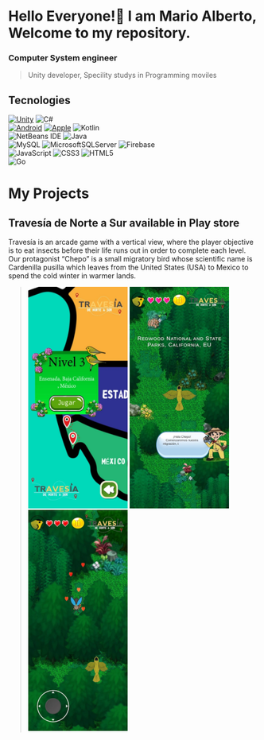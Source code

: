 # Hello Everyone!👋 I am Mario Alberto, Welcome to my repository.
### Computer System engineer
> Unity developer, Specility studys in Programming moviles

## Tecnologies
[![Unity](https://img.shields.io/badge/Unity-100000?style=for-the-badge&logo=unity&logoColor=white)]() 
![C#](https://img.shields.io/badge/c%23-%23239120.svg?style=for-the-badge&logo=c-sharp&logoColor=white)
</br>
[![Android](https://img.shields.io/badge/Android-3DDC84?style=for-the-badge&logo=android&logoColor=white&labelColor=101010)]()
[![Apple](https://img.shields.io/badge/iOS-999999?style=for-the-badge&logo=apple&logoColor=white&labelColor=101010)]()
![Kotlin](https://img.shields.io/badge/kotlin-%237F52FF.svg?style=for-the-badge&logo=kotlin&logoColor=white)
</br>
![NetBeans IDE](https://img.shields.io/badge/NetBeansIDE-1B6AC6.svg?style=for-the-badge&logo=apache-netbeans-ide&logoColor=white)
![Java](https://img.shields.io/badge/java-%23ED8B00.svg?style=for-the-badge&logo=openjdk&logoColor=white)
</br>
![MySQL](https://img.shields.io/badge/mysql-%2300f.svg?style=for-the-badge&logo=mysql&logoColor=white)
![MicrosoftSQLServer](https://img.shields.io/badge/Microsoft%20SQL%20Server-CC2927?style=for-the-badge&logo=microsoft%20sql%20server&logoColor=white)
![Firebase](https://img.shields.io/badge/Firebase-039BE5?style=for-the-badge&logo=Firebase&logoColor=white)
</br>
![JavaScript](https://img.shields.io/badge/javascript-%23323330.svg?style=for-the-badge&logo=javascript&logoColor=%23F7DF1E)
![CSS3](https://img.shields.io/badge/css3-%231572B6.svg?style=for-the-badge&logo=css3&logoColor=white)
![HTML5](https://img.shields.io/badge/html5-%23E34F26.svg?style=for-the-badge&logo=html5&logoColor=white)
</br>
![Go](https://img.shields.io/badge/go-%2300ADD8.svg?style=for-the-badge&logo=go&logoColor=white)
</br>

# My Projects
## Travesía de Norte a Sur available in Play store


Travesía is an arcade game with a vertical view, where the player objective is to eat insects before their life runs out in order to complete each level.
Our protagonist “Chepo” is a small migratory bird whose scientific name is Cardenilla pusilla which leaves from the United States (USA) to Mexico to spend the cold winter in warmer lands.


> <img src="./screen_menu_travesia.jpg" width="200">  <img src="./screen_game_travesia.jpg" width="200"> <img src="./screen_game_travesia_2.jpg" width="200">

<!--
**Dobugix/Dobugix** is a ✨ _special_ ✨ repository because its `README.md` (this file) appears on your GitHub profile.

Here are some ideas to get you started:

- 🔭 I’m currently working on ...
- 🌱 I’m currently learning ...
- 👯 I’m looking to collaborate on ...
- 🤔 I’m looking for help with ...
- 💬 Ask me about ...
- 📫 How to reach me: ...
- 😄 Pronouns: ...
- ⚡ Fun fact: ...
-->
